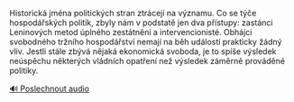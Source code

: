 
Historická jména politických stran ztrácejí na významu. Co se týče hospodářských politik, zbyly nám v podstatě jen dva přístupy: zastánci Leninových metod úplného zestátnění a intervencionisté. Obhájci svobodného tržního hospodářství nemají na běh událostí prakticky žádný vliv. Jestli stále zbývá nějaká ekonomická svoboda, je to spíše výsledek neúspěchu některých vládních opatření než výsledek záměrně prováděné politiky.

[🔊 Poslechnout audio](/data/7-paragraphs/audio/chapter_167/para_003-Historick-jmna-politickch-stran-ztrcej-na-vz.mp3)
